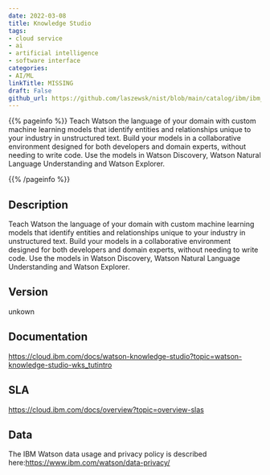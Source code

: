 ```yaml
---
date: 2022-03-08
title: Knowledge Studio
tags: 
- cloud service
- ai
- artificial intelligence
- software interface
categories: 
- AI/ML
linkTitle: MISSING
draft: False         
github_url: https://github.com/laszewsk/nist/blob/main/catalog/ibm/ibm_knowledge_studio.yaml
---
```


{{% pageinfo %}}
Teach Watson the language of your domain with custom machine
learning models that identify entities and relationships unique to
your industry in unstructured text. Build your models in a
collaborative environment designed for both developers and domain
experts, without needing to write code. Use the models in Watson
Discovery, Watson Natural Language Understanding and Watson
Explorer.

{{% /pageinfo %}}

## Description

Teach Watson the language of your domain with custom machine
learning models that identify entities and relationships unique to
your industry in unstructured text. Build your models in a
collaborative environment designed for both developers and domain
experts, without needing to write code. Use the models in Watson
Discovery, Watson Natural Language Understanding and Watson
Explorer.


## Version

unkown

## Documentation

https://cloud.ibm.com/docs/watson-knowledge-studio?topic=watson-knowledge-studio-wks_tutintro

## SLA

https://cloud.ibm.com/docs/overview?topic=overview-slas

## Data

The IBM Watson data usage and privacy policy is described here:https://www.ibm.com/watson/data-privacy/
